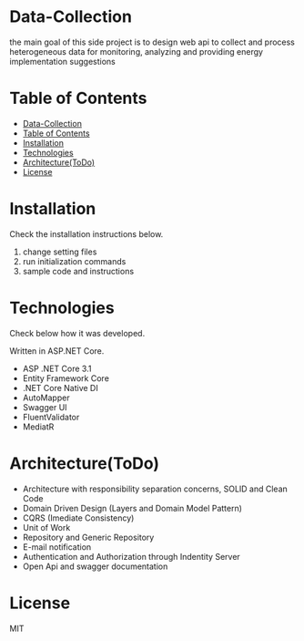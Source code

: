 # Data-Collection 
the main goal of this side project is to design web api to collect and process heterogeneous data for monitoring, analyzing and providing energy implementation suggestions

# Table of Contents 
- [Data-Collection](#data-collection)
- [Table of Contents](#table-of-contents)
- [Installation](#installation)
- [Technologies](#technologies)
- [Architecture(ToDo)](#architecturetodo)
- [License](#license)


# Installation
Check the installation instructions below.
1. change setting files
2. run initialization commands
3. sample code and instructions


# Technologies 

Check below how it was developed.

Written in ASP.NET Core.

- ASP .NET Core 3.1
- Entity Framework Core
- .NET Core Native DI
- AutoMapper
- Swagger UI
- FluentValidator
- MediatR



# Architecture(ToDo)
- Architecture with responsibility separation concerns, SOLID and Clean Code
- Domain Driven Design (Layers and Domain Model Pattern)
- CQRS (Imediate Consistency)
- Unit of Work
- Repository and Generic Repository
- E-mail notification
- Authentication and Authorization through Indentity Server
- Open Api and swagger documentation


# License
MIT


